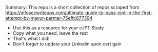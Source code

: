Summary: 
This repo is a short collection of repos scraped from  
https://infosecwriteups.com/ultimate-guide-to-pass-ejpt-in-the-first-attempt-by-mayur-parmar-75effc877394  

* Use this as a resource for your eJPT Study
* Copy what you need, leave the rest
* That's what I did!
* Don't forget to update your Linkedin upon cert gain
